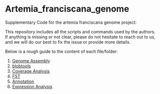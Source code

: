 # Artemia_franciscana_genome
Supplementary Code for the artemia franciscana genome project:

This repository includes all the scripts and commands used by the authors. If anything is missing or not clear, please do not hesitate to reach out to us, and we will do our best to fix the issue or provide more details.

Below is a rough guide to the content of each file/folder:

1. [Genome Assembly](https://github.com/Melkrewi/Artemia_franciscana_genome/blob/main/main_pipeline.md) 
2. [blobtools](https://github.com/Melkrewi/Artemia_franciscana_genome/blob/main/blobtools.md)
3. [Coverage Analysis](https://github.com/Melkrewi/Artemia_franciscana_genome/blob/main/Coverage_analysis.md)
4. [FST](https://github.com/Melkrewi/Artemia_franciscana_genome/blob/main/FST.md)
5. [Annotation](https://github.com/Melkrewi/Artemia_franciscana_genome/blob/main/braker_genome_annotation.md)
6. [Expression Analysis](expression_analysis.md)
